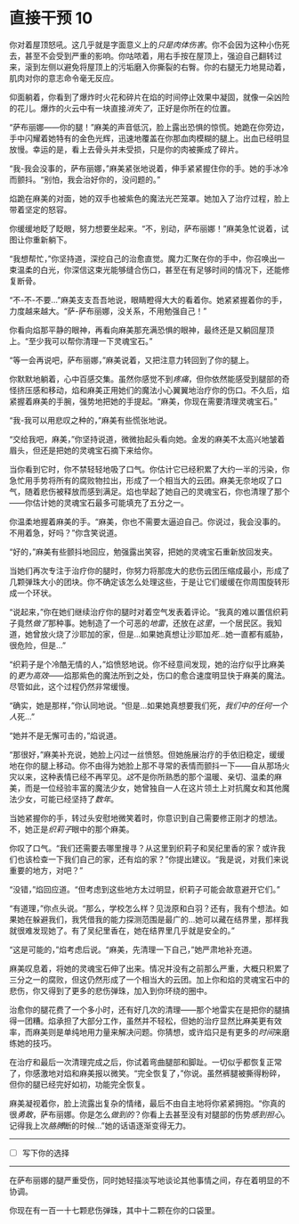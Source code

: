 # 直接干预 10

你对着屋顶怒吼。这几乎就是字面意义上的*只是肉体伤害*。你不会因为这种小伤死去，甚至不会受到严重的影响。你咕哝着，用右手按在屋顶上，强迫自己翻转过来，滚到左侧以避免将屋顶上的污垢磨入你撕裂的右臀。你的右腿无力地晃动着，肌肉对你的意志命令毫无反应。

仰面躺着，你看到了爆炸时火花和碎片在焰的时间停止效果中凝固，就像一朵凶险的花儿。爆炸的火云中有一块直接*消失了*，正好是你所在的位置。

“萨布丽娜——你的腿！”麻美的声音低沉，脸上露出恐惧的惊慌。她跪在你旁边，手中闪耀着她特有的金色光辉，迅速地覆盖在你那血肉模糊的腿上。出血已经明显放慢。幸运的是，看上去骨头并未受损，只是你的肉被撕成了碎片。

“我-我会没事的，萨布丽娜，”麻美紧张地说着，伸手紧紧握住你的手。她的手冰冷而颤抖。“别怕，我会治好你的，没问题的。”

焰跪在麻美的对面，她的双手也被紫色的魔法光芒笼罩。她加入了治疗过程，脸上带着坚定的怒容。

你缓缓地眨了眨眼，努力想要坐起来。“不，别动，萨布丽娜！”麻美急忙说着，试图让你重新躺下。

“我想帮忙，”你坚持道，深挖自己的治愈直觉。魔力汇聚在你的手中，你召唤出一束温柔的白光，你深信这束光能够缝合伤口，甚至在有足够时间的情况下，还能修复断骨。

“不-不-不要...”麻美支支吾吾地说，眼睛瞪得大大的看着你。她紧紧握着你的手，力度越来越大。“萨-萨布丽娜，没关系，不用勉强自己！”

你看向焰那平静的眼神，再看向麻美那充满恐惧的眼神，最终还是又躺回屋顶上。“至少我可以帮你清理一下灵魂宝石。”

“等一会再说吧，萨布丽娜，”麻美说着，又把注意力转回到了你的腿上。

你默默地躺着，心中百感交集。虽然你感觉不到*疼痛*，但你依然能感受到腿部的奇怪挤压感和移动，焰和麻美正用她们的魔法小心翼翼地治疗你的伤口。不久后，焰紧握着麻美的手腕，强势地把她的手提起。“麻美，你现在需要清理灵魂宝石。”

“我-我可以用悲叹之种的，”麻美有些慌张地说。

“交给我吧，麻美，”你坚持说道，微微抬起头看向她。金发的麻美不太高兴地皱着眉头，但还是把她的灵魂宝石摘下来给你。

当你看到它时，你不禁轻轻地吸了口气。你估计它已经积累了大约一半的污染，你急忙用手势将所有的腐败物拉出，形成了一个相当大的云团。麻美无奈地叹了口气，随着悲伤被释放而感到满足。焰也举起了她自己的灵魂宝石，你也清理了那个——你估计她的灵魂宝石最多可能填充了五分之一。

你温柔地握着麻美的手。“麻美，你也不需要太逼迫自己。你说过，我会没事的。不用着急，好吗？”你含笑说道。

“好的，”麻美有些颤抖地回应，勉强露出笑容，把她的灵魂宝石重新放回发夹。

当她们再次专注于治疗你的腿时，你努力将那庞大的悲伤云团压缩成最小，形成了几颗弹珠大小的团块。你不确定该怎么处理这些，于是让它们缓缓在你周围旋转形成一个环状。

“说起来，”你在她们继续治疗你的腿时对着空气发表着评论。“我真的难以置信织莉子竟然*做了*那种事。她制造了一个可恶的*地雷*，还放在*这里*，一个居民区。我知道，她曾放火烧了沙耶加的家，但是...如果她真想让沙耶加*死*...她一直都有威胁，很危险，但是…”

“织莉子是个冷酷无情的人，”焰愤怒地说。你不经意间发现，她的治疗似乎比麻美的*更为高效*——焰那紫色的魔法所到之处，伤口的愈合速度明显快于麻美的魔法。尽管如此，这个过程仍然非常缓慢。

“确实，她是那样，”你认同地说。“但是...如果她真想要我们死，*我们中的任何一个人*死...”

“她并不是无懈可击的，”焰说道。

“那很好，”麻美补充说，她脸上闪过一丝愤怒。但她施展治疗的手依旧稳定，缓缓地在你的腿上移动。你不由得为她脸上那不寻常的表情而颤抖一下——自从那场火灾以来，这种表情已经不再罕见。*这*不是你所熟悉的那个温暖、亲切、温柔的麻美，而是一位经验丰富的魔法少女，她曾独自一人在这片领土上对抗魔女和其他魔法少女，可能已经坚持了*数年*。

当她紧握你的手，转过头安慰地微笑着时，你意识到自己需要修正刚才的想法。不，她正是*织莉子*眼中的那个麻美。

你叹了口气。“我们还需要去哪里搜寻？从这里到织莉子和吴纪里香的家？或许我们也该检查一下我们自己的家，还有焰的家？”你提出建议。“我是说，对我们来说重要的地方，对吧？”

“没错，”焰回应道。“但考虑到这些地方太过明显，织莉子可能会故意避开它们。”

“有道理，”你点头说。“那么，学校怎么样？见泷原和白羽？还有，我有个想法。如果她在躲避我们，我凭借我的能力探测范围是最广的...她可以藏在结界里，那样我就很难发现她了。有了吴纪里香在，她在结界里几乎就是安全的。”

“这是可能的，”焰考虑后说。“麻美，先清理一下自己，”她严肃地补充道。

麻美叹息着，将她的灵魂宝石伸了出来。情况并没有之前那么严重，大概只积累了三分之一的腐败，但这仍然形成了一个相当大的云团。加上你和焰的灵魂宝石中的悲伤，你又得到了更多的悲伤弹珠，加入到你环绕的圈中。

治愈你的腿花费了一个多小时，还有好几次的清理——那个地雷实在是把你的腿搞得一团糟。焰承担了大部分工作，虽然并不轻松，但她的治疗显然比麻美更有效率，而麻美则是单纯地用力量来解决问题。你猜想，或许焰只是有更多的*时间*来磨练她的技巧。

在治疗和最后一次清理完成之后，你试着弯曲腿部和脚趾。一切似乎都恢复正常了，你感激地对焰和麻美报以微笑。“完全恢复了，”你说。虽然裤腿被撕得粉碎，但你的腿已经完好如初，功能完全恢复。

麻美凝视着你，脸上流露出复杂的情绪，最后不由自主地将你紧紧拥抱。“你真的很*勇敢*，萨布丽娜。你是怎么*做到的*？你看上去甚至没有对腿部的伤势*感到担心*。记得我上次*胳膊*断的时候...”她的话语逐渐变得无力。

---

- [ ] 写下你的选择

---

在萨布丽娜的腿严重受伤，同时她轻描淡写地谈论其他事情之间，存在着明显的不协调。

你现在有一百一十七颗悲伤弹珠，其中十二颗在你的口袋里。
